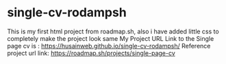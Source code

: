 # single-cv-rodampsh
This is my first html project from roadmap.sh, also i have added little css to completely make the project look same
My Project URL Link to the Single page cv is : https://husainweb.github.io/single-cv-rodampsh/
Reference project url link: https://roadmap.sh/projects/single-page-cv
